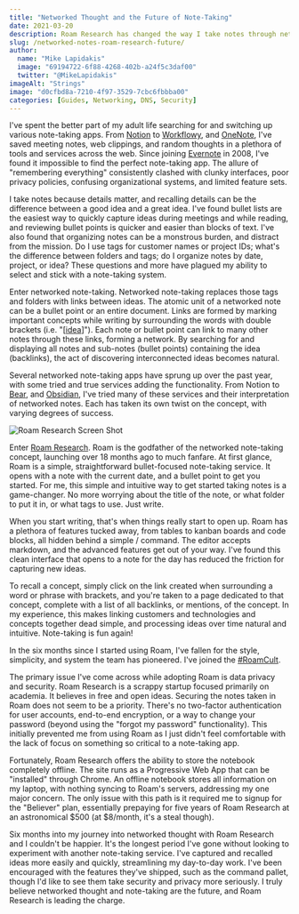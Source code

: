 ```yaml
---
title: "Networked Thought and the Future of Note-Taking"
date: 2021-03-20
description: Roam Research has changed the way I take notes through networked thought
slug: /networked-notes-roam-research-future/
author:
  name: "Mike Lapidakis"
  image: "69194722-6f88-4268-402b-a24f5c3daf00"
  twitter: "@MikeLapidakis"
imageAlt: "Strings"
image: "d0cfbd8a-7210-4f97-3529-7cbc6fbbba00"
categories: [Guides, Networking, DNS, Security]
---
```


I've spent the better part of my adult life searching for and switching up various note-taking apps. From [Notion](https://www.notion.so/) to [Workflowy](https://workflowy.com/), and [OneNote](https://www.onenote.com/), I've saved meeting notes, web clippings, and random thoughts in a plethora of tools and services across the web. Since joining [Evernote](https://evernote.com/) in 2008, I've found it impossible to find the perfect note-taking app. The allure of "remembering everything" consistently clashed with clunky interfaces, poor privacy policies, confusing organizational systems, and limited feature sets.

I take notes because details matter, and recalling details can be the difference between a good idea and a great idea. I've found bullet lists are the easiest way to quickly capture ideas during meetings and while reading, and reviewing bullet points is quicker and easier than blocks of text. I've also found that organizing notes can be a monstrous burden, and distract from the mission. Do I use tags for customer names or project IDs; what's the difference between folders and tags; do I organize notes by date, project, or idea? These questions and more have plagued my ability to select and stick with a note-taking system.

Enter networked note-taking. Networked note-taking replaces those tags and folders with links between ideas. The atomic unit of a networked note can be a bullet point or an entire document. Links are formed by marking important concepts while writing by surrounding the words with double brackets (i.e. "[[idea](#)]"). Each note or bullet point can link to many other notes through these links, forming a network. By searching for and displaying all notes and sub-notes (bullet points) containing the idea (backlinks), the act of discovering interconnected ideas becomes natural.

Several networked note-taking apps have sprung up over the past year, with some tried and true services adding the functionality. From Notion to [Bear](https://bear.app/ "Bear"), and [Obsidian](https://obsidian.md/ "Obsidian"), I've tried many of these services and their interpretation of networked notes. Each has taken its own twist on the concept, with varying degrees of success.

![Roam Research Screen Shot](https://empty.coffee/cdn-cgi/imagedelivery/3iqqzuCu4mz697Mt3VX2wA/d86f9678-994a-4d6d-1d8c-8dbfe290bf00/post)

Enter [Roam Research](https://roamresearch.com/ "Roam Research"). Roam is the godfather of the networked note-taking concept, launching over 18 months ago to much fanfare. At first glance, Roam is a simple, straightforward bullet-focused note-taking service. It opens with a note with the current date, and a bullet point to get you started. For me, this simple and intuitive way to get started taking notes is a game-changer. No more worrying about the title of the note, or what folder to put it in, or what tags to use. Just write.

When you start writing, that's when things really start to open up. Roam has a plethora of features tucked away, from tables to kanban boards and code blocks, all hidden behind a simple / command. The editor accepts markdown, and the advanced features get out of your way. I've found this clean interface that opens to a note for the day has reduced the friction for capturing new ideas.

To recall a concept, simply click on the link created when surrounding a word or phrase with brackets, and you're taken to a page dedicated to that concept, complete with a list of all backlinks, or mentions, of the concept. In my experience, this makes linking customers and technologies and concepts together dead simple, and processing ideas over time natural and intuitive. Note-taking is fun again!

In the six months since I started using Roam, I've fallen for the style, simplicity, and system the team has pioneered. I've joined the [\#RoamCult](https://twitter.com/hashtag/roamcult "#RoamCult").

The primary issue I've come across while adopting Roam is data privacy and security. Roam Research is a scrappy startup focused primarily on academia. It believes in free and open ideas. Securing the notes taken in Roam does not seem to be a priority. There's no two-factor authentication for user accounts, end-to-end encryption, or a way to change your password (beyond using the "forgot my password" functionality). This initially prevented me from using Roam as I just didn't feel comfortable with the lack of focus on something so critical to a note-taking app.

Fortunately, Roam Research offers the ability to store the notebook completely offline. The site runs as a Progressive Web App that can be "installed" through Chrome. An offline notebook stores all information on my laptop, with nothing syncing to Roam's servers, addressing my one major concern. The only issue with this path is it required me to signup for the "Believer" plan, essentially prepaying for five years of Roam Research at an astronomical $500 (at $8/month, it's a steal though).

Six months into my journey into networked thought with Roam Research and I couldn't be happier. It's the longest period I've gone without looking to experiment with another note-taking service. I've captured and recalled ideas more easily and quickly, streamlining my day-to-day work. I've been encouraged with the features they've shipped, such as the command pallet, though I'd like to see them take security and privacy more seriously. I truly believe networked thought and note-taking are the future, and Roam Research is leading the charge.
